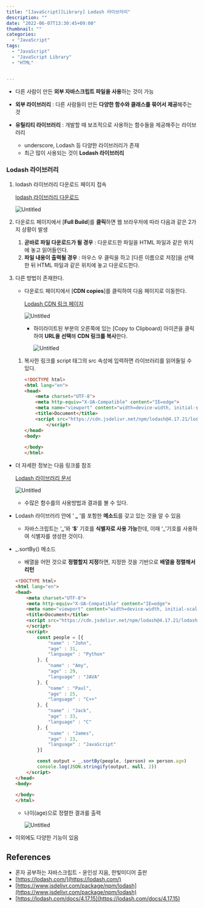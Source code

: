 ```yaml
---
title: "[JavaScript][Library] Lodash 라이브러리"
description: ""
date: "2022-06-07T13:30:45+09:00"
thumbnail: ""
categories:
  - "JavaScript"
tags:
  - "JavaScript"
  - "JavaScript Library"
  - "HTML"


---
```

<!--more-->

- 다른 사람이 만든 **외부 자바스크립트 파일을 사용**하는 것이 가능
- **외부 라이브러리** : 다른 사람들이 만든 **다양한 함수와 클래스를 묶어서 제공**해주는 것

- **유틸리티 라이브러리** : 개발할 때 보조적으로 사용하는 함수들을 제공해주는 라이브러리
    - underscore, Lodash 등 다양한 라이브러리가 존재
    - 최근 많이 사용되는 것이 **Lodash 라이브러리**

### Lodash 라이브러리

1. lodash 라이브러리 다운로드 페이지 접속
    
    [lodash 라이브러리 다운로드](https://lodash.com/)
    
    ![Untitled](/images/lang_javascript/study/JavaScript_Lodash_라이브러리/Untitled.png)
    

1. 다운로드 페이지에서 [**Full Build**]를 **클릭**하면 웹 브라우저에 따라 다음과 같은 2가지 상황이 발생
    1. **곧바로 파일 다운로드가 될 경우** : 다운로드한 파일을 HTML 파일과 같은 위치에 놓고 읽어들인다.
    2. **파일 내용이 출력될 경우** : 마우스 우 클릭을 하고 [다른 이름으로 저장]을 선택한 뒤 HTML 파일과 같은 위치에 놓고 다운로드한다. 

1. 다른 방법이 존재한다. 
    - 다운로드 페이지에서 [**CDN copies**]를 클릭하여 다음 페이지로 이동한다.
        
        [Lodash CDN 링크 페이지](https://www.jsdelivr.com/package/npm/lodash)
        
        ![Untitled](/images/lang_javascript/study/JavaScript_Lodash_라이브러리/Untitled%201.png)
        
        - 하이라이트된 부분의 오른쪽에 있는 [Copy to Clipboard] 아이콘을 클릭하여 **URL을 선택**해 **CDN 링크를 복사**한다.
            
            ![Untitled](/images/lang_javascript/study/JavaScript_Lodash_라이브러리/Untitled%202.png)
            
    
    1. 복사한 링크를 script 태그의 src 속성에 입력하면 라이브러리를 읽어들일 수 있다. 
        
        ```html
        <!DOCTYPE html>
        <html lang="en">
        <head>
            <meta charset="UTF-8">
            <meta http-equiv="X-UA-Compatible" content="IE=edge">
            <meta name="viewport" content="width=device-width, initial-scale=1.0">
            <title>Document</title>
            <script src="https://cdn.jsdelivr.net/npm/lodash@4.17.21/lodash.min.js">
        		</script>
        </head>
        <body>
            
        </body>
        </html>
        ```
        
    
- 더 자세한 정보는 다음 링크를 참조
    
    [Lodash 라이브러리 문서](https://lodash.com/docs/4.17.15)
    
    ![Untitled](/images/lang_javascript/study/JavaScript_Lodash_라이브러리/Untitled%203.png)
    
    - 수많은 함수를의 사용방법과 결과를 볼 수 있다.
- Lodash 라이브러리 안에 ‘ **_** ’를 포함한 **메소드**를 갖고 있는 것을 알 수 있음
    - 자바스크립트는 ‘**_**’와 ‘**$**’ 기호를 **식별자로 사용 가능**한데, 이때 ‘_’기호를 사용하여 식별자를 생성한 것이다.
- _.sortBy() 메소드
    - 배열을 어떤 것으로 **정렬할지 지정**하면, 지정한 것을 기반으로 **배열을 정렬해서 리턴**
    
    ```html
    <!DOCTYPE html>
    <html lang="en">
    <head>
        <meta charset="UTF-8">
        <meta http-equiv="X-UA-Compatible" content="IE=edge">
        <meta name="viewport" content="width=device-width, initial-scale=1.0">
        <title>Document</title>
        <script src="https://cdn.jsdelivr.net/npm/lodash@4.17.21/lodash.min.js">        
        </script>
        <script>
            const people = [{
                "name" : "John",
                "age" : 31,
                "language" : "Python"
            }, {
                "name" : "Amy",
                "age" : 29,
                "language" : "JAVA"
            }, {
                "name" : "Paul",
                "age" : 25,
                "language" : "C++"
            }, {
                "name" : "Jack",
                "age" : 33,
                "language" : "C"
            }, {
                "name" : "James",
                "age" : 23,
                "language" : "JavaScript"
            }]
    
            const output = _.sortBy(people, (person) => person.age)
            console.log(JSON.stringify(output, null, 2))
        </script>
    </head>
    <body>
        
    </body>
    </html>
    ```
    
    - 나이(age)으로 정렬한 결과를 출력
        
        ![Untitled](/images/lang_javascript/study/JavaScript_Lodash_라이브러리/Untitled%204.png)
        

- 이외에도 다양한 기능이 있음

## References

- 혼자 공부하는 자바스크립트 - 윤인성 지음, 한빛미디어 출판
- [https://lodash.com/](https://lodash.com/)
- [https://www.jsdelivr.com/package/npm/lodash](https://www.jsdelivr.com/package/npm/lodash)
- [https://lodash.com/docs/4.17.15](https://lodash.com/docs/4.17.15)